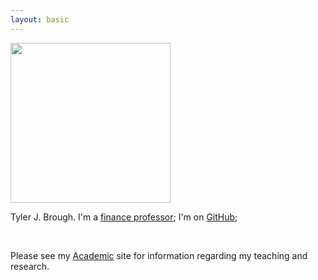 ```yaml
---
layout: basic
---
```


<img src="/images/tyler-brough.jpg" width=256 height=256 />

Tyler J. Brough. I'm a [finance professor][usu]; I'm on [GitHub];

<br>

Please see my [Academic] site for information regarding my teaching and research.


[usu]: https://huntsman.usu.edu/about/faculty?faculty-directory&memberID=5181
[GitHub]: https://github.com/broughtj
[Academic]: https://broughtj.github.io/Academic


